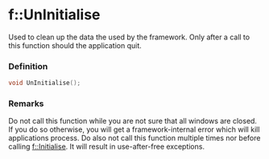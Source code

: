 # f::UnInitialise
Used to clean up the data the used by the framework. Only after a call to this function should the application quit.

### Definition
```C++
void UnInitialise();
```

### Remarks
Do not call this function while you are not sure that all windows are closed. If you do so otherwise, you will get a 
framework-internal error which will kill applications process. Do also not call this function multiple times nor 
before calling [f::Initialise](Initialise_function.md). It will result in use-after-free exceptions.